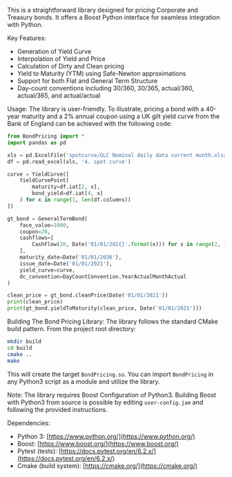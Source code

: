 

This is a straightforward library designed for pricing Corporate and Treasury bonds. It offers a Boost Python interface for seamless integration with Python.

Key Features:
- Generation of Yield Curve
- Interpolation of Yield and Price
- Calculation of Dirty and Clean pricing
- Yield to Maturity (YTM) using Safe-Newton approximations
- Support for both Flat and General Term Structure
- Day-count conventions including 30/360, 30/365, actual/360, actual/365, and actual/actual

Usage:
The library is user-friendly. To illustrate, pricing a bond with a 40-year maturity and a 2% annual coupon using a UK gilt yield curve from the Bank of England can be achieved with the following code:

```python
from BondPricing import *
import pandas as pd

xls = pd.ExcelFile('spotcurve/GLC Nominal daily data current month.xlsx')
df = pd.read_excel(xls, '4. spot curve')

curve = YieldCurve([
    YieldCurvePoint(
        maturity=df.iat[2, x],
        bond_yield=df.iat[4, x]
    ) for x in range(1, len(df.columns))
])

gt_bond = GeneralTermBond(
    face_value=1000,
    coupon=20,
    cashflows=[
        CashFlow(20, Date('01/01/202{}'.format(x))) for x in range(2, 17)
    ],
    maturity_date=Date('01/01/2036'),
    issue_date=Date('01/01/2021'),
    yield_curve=curve,
    dc_convention=DayCountConvention.YearActualMonthActual
)

clean_price = gt_bond.cleanPrice(Date('01/01/2021'))
print(clean_price)
print(gt_bond.yieldToMaturity(clean_price, Date('01/01/2021')))
```

Building The Bond Pricing Library:
The library follows the standard CMake build pattern. From the project root directory:

```bash
mkdir build
cd build
cmake ..
make
```

This will create the target `BondPricing.so`. You can import `BondPricing` in any Python3 script as a module and utilize the library.

Note: The library requires Boost Configuration of Python3. Building Boost with Python3 from source is possible by editing `user-config.jam` and following the provided instructions.

Dependencies:
- Python 3: [https://www.python.org/](https://www.python.org/)
- Boost: [https://www.boost.org/](https://www.boost.org/)
- Pytest (tests): [https://docs.pytest.org/en/6.2.x/](https://docs.pytest.org/en/6.2.x/)
- Cmake (build system): [https://cmake.org/](https://cmake.org/)
